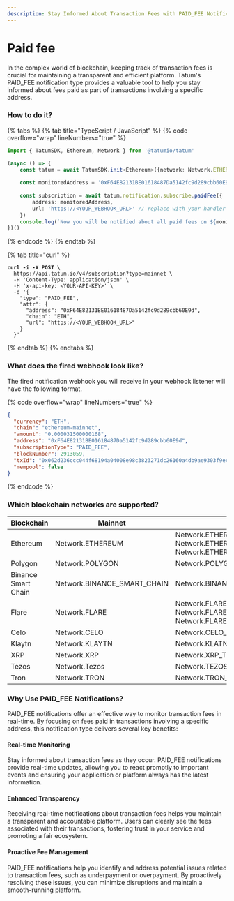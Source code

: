 ```yaml
---
description: Stay Informed About Transaction Fees with PAID_FEE Notifications
---
```


# Paid fee

In the complex world of blockchain, keeping track of transaction fees is crucial for maintaining a transparent and efficient platform. Tatum's PAID\_FEE notification type provides a valuable tool to help you stay informed about fees paid as part of transactions involving a specific address.

### How to do it?

{% tabs %}
{% tab title="TypeScript / JavaScript" %}
{% code overflow="wrap" lineNumbers="true" %}
```typescript
import { TatumSDK, Ethereum, Network } from '@tatumio/tatum'

(async () => {
    const tatum = await TatumSDK.init<Ethereum>({network: Network.ETHEREUM})
    
    const monitoredAddress = '0xF64E82131BE01618487Da5142fc9d289cbb60E9d'
    
    const subscription = await tatum.notification.subscribe.paidFee({
        address: monitoredAddress,
        url: 'https://<YOUR_WEBHOOK_URL>' // replace with your handler URL
    })
    console.log(`Now you will be notified about all paid fees on ${monitoredAddress}`)
})()
```
{% endcode %}
{% endtab %}

{% tab title="curl" %}
<pre class="language-bash" data-overflow="wrap" data-line-numbers><code class="lang-bash"><strong>curl -i -X POST \
</strong>  https://api.tatum.io/v4/subscription?type=mainnet \
  -H 'Content-Type: application/json' \
  -H 'x-api-key: &#x3C;YOUR-API-KEY>' \
  -d '{
    "type": "PAID_FEE",
    "attr": {
      "address": "0xF64E82131BE01618487Da5142fc9d289cbb60E9d",
      "chain": "ETH",
      "url": "https://&#x3C;YOUR_WEBHOOK_URL>"
    }
  }'
</code></pre>
{% endtab %}
{% endtabs %}

### What does the fired webhook look like?

The fired notification webhook you will receive in your webhook listener will have the following format.

{% code overflow="wrap" lineNumbers="true" %}
```json
{
  "currency": "ETH",
  "chain": "ethereum-mainnet",
  "amount": "0.000031500000168",
  "address": "0xF64E82131BE01618487Da5142fc9d289cbb60E9d",
  "subscriptionType": "PAID_FEE",
  "blockNumber": 2913059,
  "txId": "0x062d236ccc044f68194a04008e98c3823271dc26160a4db9ae9303f9ecfc7bf6",
  "mempool": false
}
```
{% endcode %}

### Which blockchain networks are supported?

| Blockchain          | Mainnet                       | Testnet                                                                        |
| ------------------- | ----------------------------- | ------------------------------------------------------------------------------ |
| Ethereum            | Network.ETHEREUM              | Network.ETHEREUM\_SEPOLIA, Network.ETHEREUM\_GOERLI, Network.ETHEREUM\_HOLESKY |
| Polygon             | Network.POLYGON               | Network.POLYGON\_MUMBAI                                                        |
| Binance Smart Chain | Network.BINANCE\_SMART\_CHAIN | Network.BINANCE\_SMART\_CHAIN\_TESTNET                                         |
| Flare               | Network.FLARE                 | Network.FLARE\_COSTON, Network.FLARE\_COSTON\_2, Network.FLARE\_SONGBIRD       |
| Celo                | Network.CELO                  | Network.CELO\_ALFAJORES                                                        |
| Klaytn              | Network.KLAYTN                | Network.KLATN\_BAOBAB                                                          |
| XRP                 | Network.XRP                   | Network.XRP\_TESTNET                                                           |
| Tezos               | Network.Tezos                 | Network.TEZOS\_TESTNET                                                         |
| Tron                | Network.TRON                  | Network.TRON\_SHASTA                                                           |

### Why Use PAID\_FEE Notifications?

PAID\_FEE notifications offer an effective way to monitor transaction fees in real-time. By focusing on fees paid in transactions involving a specific address, this notification type delivers several key benefits:

#### Real-time Monitoring

Stay informed about transaction fees as they occur. PAID\_FEE notifications provide real-time updates, allowing you to react promptly to important events and ensuring your application or platform always has the latest information.

#### Enhanced Transparency

Receiving real-time notifications about transaction fees helps you maintain a transparent and accountable platform. Users can clearly see the fees associated with their transactions, fostering trust in your service and promoting a fair ecosystem.

#### Proactive Fee Management

PAID\_FEE notifications help you identify and address potential issues related to transaction fees, such as underpayment or overpayment. By proactively resolving these issues, you can minimize disruptions and maintain a smooth-running platform.

